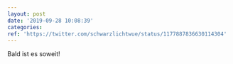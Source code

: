 ```yaml
---
layout: post
date: '2019-09-28 10:08:39'
categories: 
ref: 'https://twitter.com/schwarzlichtwue/status/1177887836630114304'
---
```

Bald ist es soweit!